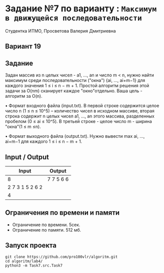 # Задание №7 по варианту  : `Максимум в движущейся последовательности`
Студентка ИТМО,  Просветова Валерия Дмитриевна

## Вариант 19

## Задание 

Задан массив из n целых чисел - a1, ..., an и число m < n, нужно найти максимум среди последовательности ("окна") {ai, ..., ai+m−1} для каждого значения 1 ≤ i ≤ n − m + 1. Простой алгоритм решения этой задачи за O(nm) сканирует каждое "окно"отдельно.
Ваша цель - алгоритм за O(n).

• Формат входного файла (input.txt). В первой строке содержится целое число n (1 ≤ n ≤ 10^5) – количество чисел в исходном массиве, вторая строка содержит n целых чисел a1, ..., an этого массива, разделенных пробелом (0 ≤ ai ≤ 10^5). В третьей строке - целое число m - ширина "окна"(1 ≤ m ≤n).

• Формат выходного файла (output.txt). Нужно вывести max ai, ..., ai+m−1 для каждого 1 ≤ i ≤ n − m + 1.

## Input / Output 

| Input          | Output    |
|----------------|-----------|
| 8              | 7 7 5 6 6 |
| 2 7 3 1 5 2 6 2|           |
| 4              |           |

## Ограничения по времени и памяти

- Ограничение по времени. 5сек.
- Ограничение по памяти. 512 мб.

## Запуск проекта

`git clone https://github.com/pro100vlr/algoritm.git`   
`cd algoritm/lab4/`  
`python3 -m Task7.src.Task7` 
